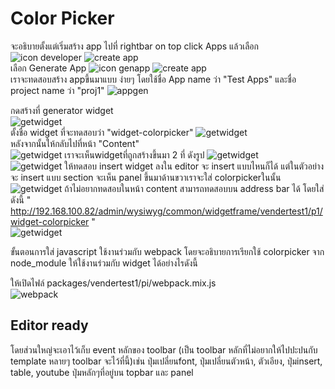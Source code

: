 # Color Picker

จะอธิบายตั้งแต่เริ่มสร้าง app
ไปที่ rightbar on top click Apps แล้วเลือก ![icon developer](images/iconDeveloper.png)
![create app](images/createApp1.png)
<br>
เลือก Generate App ![icon genapp](images/icon_genapp.png)
![create app](images/createApp2.png)
<br>
เราจะทดสอบสร้าง appขึ้นมาแบบ ง่ายๆ โดยใช้ชื่อ App name ว่า "Test Apps" และชื่อ project name ว่า "proj1"
![appgen](images/appgenerator.png)

กดสร้างที่ generator widget
<br>
![getwidget](images/genwidget.png)
<br>
ตั้งชื่อ widget ที่จะทดสอบว่า "widget-colorpicker"
![getwidget](images/genwidget2.png)
<br>
หลังจากนั้นให้กลับไปที่หน้า "Content"
<br>
![getwidget](images/gotocontent.png)
เราจะเห็นwidgetที่ถูกสร้างขึ้นมา 2 ที่ ดังรูป
![getwidget](images/wyswidget1.png)
<br>
![getwidget](images/wyswidget2.png)
ให้ทดสอบ insert widget ลงใน editor จะ insert แบบไหนก็ได้ แต่ในตัวอย่างจะ insert แบบ section
จะเห็น panel ขึ้นมาด้านขวาเราจะใส่ colorpickerในนั้น
<br>
![getwidget](images/wyswidget2.png)
ถ้าไม่อยากทดสอบในหน้า content สามารถทดสอบบน address bar ได้ โดยใส่ ดังนี้ " http://192.168.100.82/admin/wysiwyg/common/widgetframe/vendertest1/p1/widget-colorpicker "
<br>
![getwidget](images/wyswidget4.png)

ขั้นตอนการใส่ javascript ใช้งานร่วมกับ webpack โดยจะอธิบายการเรียกใช้ colorpicker จาก node_module ให้ใช้งานร่วมกับ widget ได้อย่างไรดังนี้

ให้เปิดไฟล์ packages/vendertest1/pi/webpack.mix.js
<br>![webpack](images/webpack1.png)

## Editor ready

โดยส่วนใหญ่จะเอาไว้เก็บ event หลักของ toolbar (เป็น toolbar หลักที่ไม่อยากให้ไปปะปนกับ template หลายๆ toolbar จะไว้ที่นี้)เช่น ปุ่มเปลี่ยนfont, ปุ่มเปลี่ยนตัวหน้า, ตัวเอียง, ปุ่มinsert, table, youtube ปุ่มหลักๆที่อยู่บน topbar และ panel
<br>
